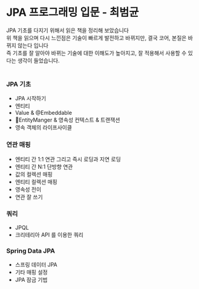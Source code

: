 # JPA 프로그래밍 입문 - 최범균
JPA 기초를 다지기 위해서 읽은 책을 정리해 보았습니다 <br>
위 책을 읽으며 다시 느낀점은 기술이 빠르게 발전하고 바뀌지만, 결국 코어, 본질은 바뀌지 않는다 입니다 <br>
즉 기초를 잘 알아야 바뀌는 기술에 대한 이해도가 높아지고, 잘 적용해서 사용할 수 있다는 생각이 들었습니다. <br> <br>

### JPA 기초
- <a>JPA 시작하기</a>
- <a>엔티티</a>
- <a>Value & @Embeddable</a>
- <a> 🌟EntityManger & 영속성 컨텍스트 & 트랜잭션</a>
- <a>영속 객체의 라이프사이클 </a>


### 연관 매핑
- <a>엔티티 간 1:1 연관 그리고 즉시 로딩과 지연 로딩</a>
- <a>엔티티 간 N:1 단방향 연관 </a>
- <a>값의 컬렉션 매핑</a>
- <a>엔티티 컬렉션 매핑</a>
- <a>영속성 전이</a>
- <a>연관 잘 쓰기</a>

### 쿼리
- <a>JPQL</a>
- <a>크리테리아 API 를 이용한 쿼리 </a>

### Spring Data JPA
- <a>스프링 데이터 JPA</a>
- <a>기타 매핑 설정</a>
- <a>JPA 잠금 기법</a>